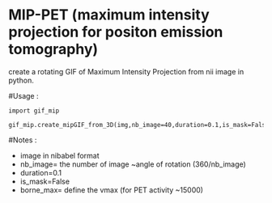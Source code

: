 # MIP-PET (maximum intensity projection for positon emission tomography)
create a rotating GIF of Maximum Intensity Projection from nii image in python. 


#Usage : 
```
import gif_mip

gif_mip.create_mipGIF_from_3D(img,nb_image=40,duration=0.1,is_mask=False,borne_max=None)

```

#Notes : 
 - image in nibabel format
 - nb_image= the number of image ~angle of rotation (360/nb_image)
 - duration=0.1 
 - is_mask=False
 - borne_max= define the vmax (for PET activity ~15000)
